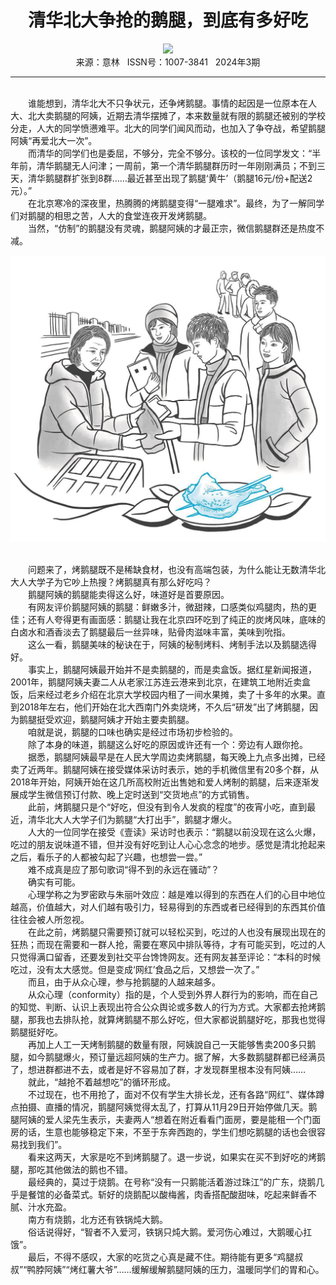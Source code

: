 # <center>清华北大争抢的鹅腿，到底有多好吃</center>

<div align=center><img src="https://raw.githubusercontent.com/leaguecn/magazines/main/img_authors/%d7%f7%d5%df%a3%ba%d0%bb%b7%eb%bb%d4.jpg"></div>

<center>来源：意林   ISSN号：1007-3841   2024年3期</center>

* * *

<br>　　谁能想到，清华北大不只争状元，还争烤鹅腿。事情的起因是一位原本在人大、北大卖鹅腿的阿姨，近期去清华摆摊了，本来数量就有限的鹅腿还被别的学校分走，人大的同学愤懑难平。北大的同学们闻风而动，也加入了争夺战，希望鹅腿阿姨“再爱北大一次”。  
　　而清华的同学们也是委屈，不够分，完全不够分。该校的一位同学发文：“半年前，清华鹅腿无人问津；一周前，第一个清华鹅腿群历时一年刚刚满员；不到三天，清华鹅腿群扩张到8群……最近甚至出现了鹅腿‘黄牛’（鹅腿16元/份+配送2元）。”  
　　在北京寒冷的深夜里，热腾腾的烤鹅腿变得“一腿难求”。最终，为了一解同学们对鹅腿的相思之苦，人大的食堂连夜开发烤鹅腿。  
　　当然，“仿制”的鹅腿没有灵魂，鹅腿阿姨的才最正宗，微信鹅腿群还是热度不减。

![](https://raw.githubusercontent.com/leaguecn/magazines/main/img/yili20240346-1-l.jpg)

  
<br>　　问题来了，烤鹅腿既不是稀缺食材，也没有高端包装，为什么能让无数清华北大人大学子为它吵上热搜？烤鹅腿真有那么好吃吗？  
　　鹅腿阿姨的鹅腿能卖得这么好，味道好是首要原因。  
　　有网友评价鹅腿阿姨的鹅腿：鲜嫩多汁，微甜辣，口感类似鸡腿肉，热的更佳；还有人夸得更有画面感：鹅腿让我在北京四环吃到了纯正的炭烤风味，底味的白卤水和酒香淡去了鹅腿最后一丝异味，贴骨肉滋味丰富，美味到吮指。  
　　这么一看，鹅腿美味的秘诀在于，阿姨的秘制烤料、烤制手法以及鹅腿选得好。  
　　事实上，鹅腿阿姨最开始并不是卖鹅腿的，而是卖盒饭。据红星新闻报道，2001年，鹅腿阿姨夫妻二人从老家江苏连云港来到北京，在建筑工地附近卖盒饭，后来经过老乡介绍在北京大学校园内租了一间水果摊，卖了十多年的水果。直到2018年左右，他们开始在北大西南门外卖烧烤，不久后“研发”出了烤鹅腿，因为鹅腿挺受欢迎，鹅腿阿姨才开始主要卖鹅腿。  
　　咱就是说，鹅腿的口味也确实是经过市场初步检验的。  
　　除了本身的味道，鹅腿这么好吃的原因或许还有一个：旁边有人跟你抢。  
　　据悉，鹅腿阿姨最早是在人民大学周边卖烤鹅腿，每天晚上九点多出摊，已经卖了近两年。鹅腿阿姨在接受媒体采访时表示，她的手机微信里有20多个群，从2018年开始，阿姨开始在这几所高校附近出售她和爱人烤制的鹅腿，后来逐渐发展成学生微信预订付款、晚上定时送到“交货地点”的方式销售。  
　　此前，烤鹅腿只是个“好吃，但没有到令人发疯的程度”的夜宵小吃，直到最近，清华北大人大学子们为鹅腿“大打出手”，鹅腿才爆火。  
　　人大的一位同学在接受《壹读》采访时也表示：“鹅腿以前没现在这么火爆，吃过的朋友说味道不错，但并没有好吃到让人心心念念的地步。感觉是清北抢起来之后，看乐子的人都被勾起了兴趣，也想尝一尝。”  
　　难不成真是应了那句歌词“得不到的永远在骚动”？  
　　确实有可能。  
　　心理学称之为罗密欧与朱丽叶效应：越是难以得到的东西在人们的心目中地位越高，价值越大，对人们越有吸引力，轻易得到的东西或者已经得到的东西其价值往往会被人所忽视。  
　　在此之前，烤鹅腿只需要预订就可以轻松买到，吃过的人也没有展现出现在的狂热；而现在需要和一群人抢，需要在寒风中排队等待，才有可能买到，吃过的人只觉得满口留香，还要发到社交平台馋馋网友。还有网友甚至评论：“本科的时候吃过，没有太大感觉。但是变成‘网红’食品之后，又想尝一次了。”  
　　而且，由于从众心理，参与抢鹅腿的人越来越多。  
　　从众心理（conformity）指的是，个人受到外界人群行为的影响，而在自己的知觉、判断、认识上表现出符合公众舆论或多数人的行为方式。大家都去抢烤鹅腿，那我也去排队抢，就算烤鹅腿不那么好吃，但大家都说鹅腿好吃，那我也觉得鹅腿挺好吃。  
　　再加上人工一天烤制鹅腿的数量有限，阿姨說自己一天能够售卖200多只鹅腿，如今鹅腿爆火，预订量远超阿姨的生产力。据了解，大多数鹅腿群都已经满员了，想进群都进不去，或者是好不容易加了群，才发现群里根本没有阿姨……  
　　就此，“越抢不着越想吃”的循环形成。  
　　不过现在，也不用抢了，面对不仅有学生大排长龙，还有各路“网红”、媒体蹲点拍摄、直播的情况，鹅腿阿姨觉得太乱了，打算从11月29日开始停做几天。鹅腿阿姨的爱人梁先生表示，夫妻两人“想着在附近看看门面房，要是能租一个门面房的话，生意也能够稳定下来，不至于东奔西跑的，学生们想吃鹅腿的话也会很容易找到我们”。  
　　看来这两天，大家是吃不到烤鹅腿了。退一步说，如果实在买不到好吃的烤鹅腿，那吃其他做法的鹅也不错。  
　　最经典的，莫过于烧鹅。在号称“没有一只鹅能活着游过珠江”的广东，烧鹅几乎是餐馆的必备菜式。斩好的烧鹅配以酸梅酱，肉香搭配酸甜味，吃起来鲜香不腻、汁水充盈。  
　　南方有烧鹅，北方还有铁锅炖大鹅。  
　　俗话说得好，“智者不入爱河，铁锅只炖大鹅。爱河伤心难过，大鹅暖心扛饿”。  
　　最后，不得不感叹，大家的吃货之心真是藏不住。期待能有更多“鸡腿叔叔”“鸭脖阿姨”“烤红薯大爷”……缓解缓解鹅腿阿姨的压力，温暖同学们的胃和心。
